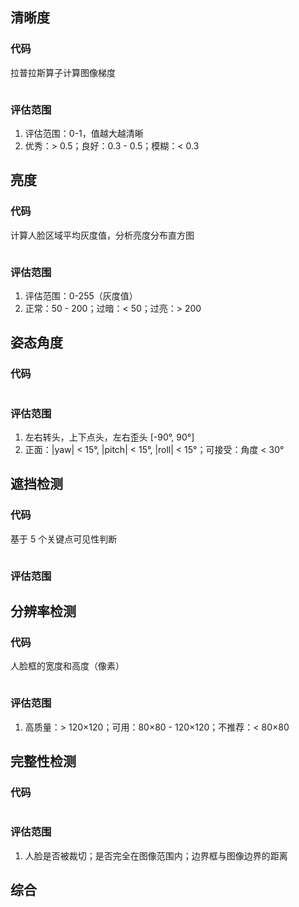 ## 清晰度
### 代码
拉普拉斯算子计算图像梯度
```

```
### 评估范围
1. 评估范围：0-1，值越大越清晰
2. 优秀：> 0.5；良好：0.3 - 0.5；模糊：< 0.3
## 亮度
### 代码
计算人脸区域平均灰度值，分析亮度分布直方图
```

```
### 评估范围
1. 评估范围：0-255（灰度值）
2. 正常：50 - 200；过暗：< 50；过亮：> 200
## 姿态角度
### 代码

```

```
### 评估范围
1. 左右转头，上下点头，左右歪头 [-90°, 90°]
2. 正面：|yaw| < 15°, |pitch| < 15°, |roll| < 15°；可接受：角度 < 30°
## 遮挡检测
### 代码
基于 5 个关键点可见性判断
```

```
### 评估范围

## 分辨率检测
### 代码
人脸框的宽度和高度（像素）
```

```
### 评估范围
1. 高质量：> 120×120；可用：80×80 - 120×120；不推荐：< 80×80
## 完整性检测
### 代码

```

```
### 评估范围
1. 人脸是否被裁切；是否完全在图像范围内；边界框与图像边界的距离
## 综合
